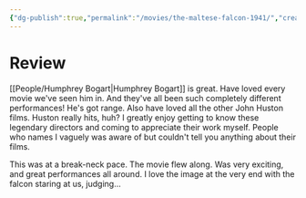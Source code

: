 ```yaml
---
{"dg-publish":true,"permalink":"/movies/the-maltese-falcon-1941/","created":"2024-06-18","updated":"2024-08-12"}
---
```



# Review

[[People/Humphrey Bogart\|Humphrey Bogart]] is great. Have loved every movie we've seen him in. And they've all been such completely different performances! He's got range. Also have loved all the other John Huston films. Huston really hits, huh? I greatly enjoy getting to know these legendary directors and coming to appreciate their work myself. People who names I vaguely was aware of but couldn't tell you anything about their films.

This was at a break-neck pace. The movie flew along. Was very exciting, and great performances all around. I love the image at the very end with the falcon staring at us, judging...
